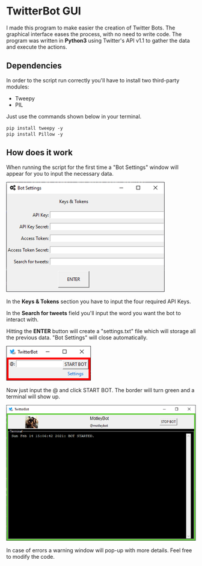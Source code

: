 # TwitterBot GUI

I made this program to make easier the creation of Twitter Bots. The graphical interface eases the process, with no need to write code.
The program was written in **Python3** using Twitter's API v1.1 to gather the data and execute the actions.


## Dependencies
In order to the script run correctly you'll have to install two third-party modules:
- Tweepy
- PIL

Just use the commands shown below in your terminal.
```
pip install tweepy -y
pip install Pillow -y
```

## How does it work

When running the script for the first time a "Bot Settings" window will appear for you to input the necessary data.

![Settings](/img/settings.png "Bot Settings window.")

In the **Keys & Tokens** section you have to input the four required API Keys.

In the **Search for tweets** field you'll input the word you want the bot to interact with.

Hitting the **ENTER** button will create a "settings.txt" file which will storage all the previous data. "Bot Settings" will close automatically.

![BotGUI](/img/gui.png "TwitterBot window.")

Now just input the @ and click START BOT. The border will turn green and a terminal will show up.

![BotGUI working](/img/working.png "Working bot.")

In case of errors a warning window will pop-up with more details. Feel free to modify the code.